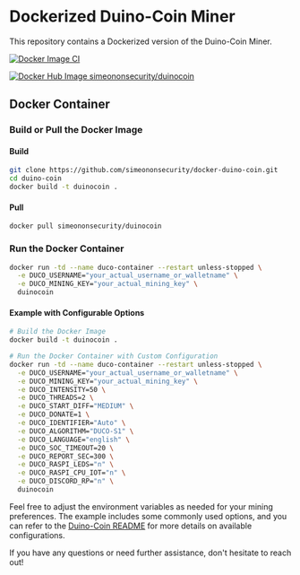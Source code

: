 # Dockerized Duino-Coin Miner

This repository contains a Dockerized version of the Duino-Coin Miner.

[![Docker Image CI](https://github.com/simeononsecurity/docker-duino-coin/actions/workflows/docker-image.yml/badge.svg)](https://github.com/simeononsecurity/docker-duino-coin/actions/workflows/docker-image.yml)

<a href="https://hub.docker.com/r/simeononsecurity/duinocoin" rel="me"><img src="https://img.shields.io/badge/Docker-Hub-blue" alt="Docker Hub Image simeononsecurity/duinocoin"></a>

## Docker Container

### Build or Pull the Docker Image

#### Build

```bash
git clone https://github.com/simeononsecurity/docker-duino-coin.git
cd duino-coin
docker build -t duinocoin .
```

#### Pull
```
docker pull simeononsecurity/duinocoin
```

### Run the Docker Container

```bash
docker run -td --name duco-container --restart unless-stopped \
  -e DUCO_USERNAME="your_actual_username_or_walletname" \
  -e DUCO_MINING_KEY="your_actual_mining_key" \
  duinocoin
```

#### Example with Configurable Options

```bash
# Build the Docker Image
docker build -t duinocoin .

# Run the Docker Container with Custom Configuration
docker run -td --name duco-container --restart unless-stopped \
  -e DUCO_USERNAME="your_actual_username_or_walletname" \
  -e DUCO_MINING_KEY="your_actual_mining_key" \
  -e DUCO_INTENSITY=50 \
  -e DUCO_THREADS=2 \
  -e DUCO_START_DIFF="MEDIUM" \
  -e DUCO_DONATE=1 \
  -e DUCO_IDENTIFIER="Auto" \
  -e DUCO_ALGORITHM="DUCO-S1" \
  -e DUCO_LANGUAGE="english" \
  -e DUCO_SOC_TIMEOUT=20 \
  -e DUCO_REPORT_SEC=300 \
  -e DUCO_RASPI_LEDS="n" \
  -e DUCO_RASPI_CPU_IOT="n" \
  -e DUCO_DISCORD_RP="n" \
  duinocoin
```

Feel free to adjust the environment variables as needed for your mining preferences. The example includes some commonly used options, and you can refer to the [Duino-Coin README](https://github.com/revoxhere/duino-coin) for more details on available configurations.

If you have any questions or need further assistance, don't hesitate to reach out!

